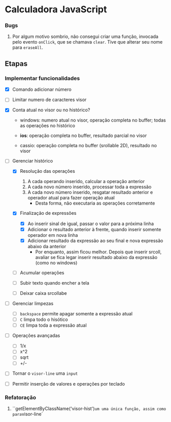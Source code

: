 # Calculadora JavaScript

### Bugs

1. Por algum motivo sombrio, não consegui criar uma função, invocada pelo evento `onClick`, que se chamava `clear`. Tive que alterar seu nome para `eraseAll`.

## Etapas

### Implementar funcionalidades

- [x] Comando adicionar número

- [ ] Limitar numero de caracteres visor

- [x] Conta atual no visor ou no histórico?

  * windows: numero atual no visor, operação completa no buffer; todas as operações no histórico

  * **ios**: operação completa no buffer, resultado parcial no visor
  * cassio: operação completa no buffer (srollable 2D), resultado no visor 

- [ ] Gerenciar histórico

  - [x] Resolução das operações
    1. A cada operando inserido, calcular a operação anterior
    2. A cada novo número inserido, processar toda a expressão
    3. A cada novo número inserido, resgatar resultado anterior e operador atual para fazer operação atual
       * Desta forma, não executaria as operações corretamente

  - [x] Finalização de expressões
    - [x] Ao inserir sinal de igual, passar o valor para a próxima linha
    - [x] Adicionar o resultado anterior à frente, quando inserir somente operador em nova linha
    - [x] Adicionar resultado da expressão ao seu final e nova expressão abaixo da anterior
      * Por enquanto, assim ficou melhor. Depois que inserir srcoll, avaliar se fica legar inserir resultado abaixo da expressão (como no windows) 

  - [ ] Acumular operações
  - [ ] Subir texto quando encher a tela
  - [ ] Deixar caixa srcollabe

- [ ] Gerenciar limpezas

  - [ ] `backspace` permite apagar somente a expressão atual
  - [ ] `C` limpa todo o hisótico
  - [ ] `CE` limpa toda a expressão atual

- [ ] Operações avançadas
  - [ ] 1/x
  - [ ] x^2
  - [ ] sqrt
  - [ ] +/-
  
- [ ] Tornar o `visor-line` uma `input`

- [ ] Permitir inserção de valores e operações por teclado



### Refatoração

1. ``getElementByClassName('visor-hist')` um uma única função, assim como para `visor-line`

